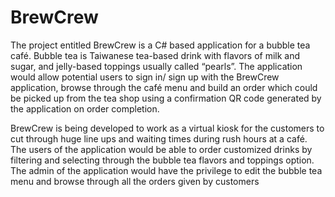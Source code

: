 # BrewCrew

The project entitled BrewCrew is a C# based application for a bubble tea café. Bubble tea is 	Taiwanese tea-based drink with flavors of milk and sugar, and jelly-based toppings usually called 	“pearls”. The application would allow potential users to sign in/ sign up with the BrewCrew 	application, browse through the café menu and build an order which could be picked up from 	the tea shop using a confirmation QR code generated by the application on order completion. 

BrewCrew is being developed to work as a virtual kiosk for the customers to cut through 	huge line ups and waiting times during rush hours at a café. The users of the application 	would 	be able to order customized drinks by filtering and selecting through the bubble 	tea flavors and 	toppings option. The admin of the application would have the privilege to edit the bubble tea 	menu and browse through all the orders given by customers
